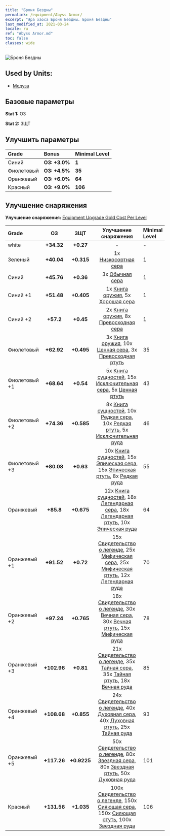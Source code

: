```yaml
---
title: "Броня Бездны"
permalink: /equipment/Abyss Armor/
excerpt: "Эра хаоса Броня Бездны. Броня Бездны"
last_modified_at: 2021-03-24
locale: ru
ref: "Abyss Armor.md"
toc: false
classes: wide
---
```


  ![Броня Бездны](/images/e/e_7044.png)

## Used by Units:

* [Медуза](/ru/units/Medusa/) 


## Базовые параметры
 **Stat 1:** ОЗ

 **Stat 2:** ЗЩТ

## Улучшить параметры

  |     Grade    |   Bonus | Minimal Level | 
  |:-------------|:--------|:--------------| 
  | Синий | **ОЗ: +3.0%** | **1** | 
  | Фиолетовый | **ОЗ: +4.5%** | **35** | 
  | Оранжевый | **ОЗ: +6.0%** | **64** | 
  | Красный | **ОЗ: +9.0%** | **106** | 


## Улучшение снаряжения
 **Улучшение снаряжения:** [Equipment Upgrade Gold Cost Per Level](/equipment/EquipmentUpgradeCostPerLevel/) 

  |          Grade      | ОЗ | ЗЩТ | Улучшение снаряжения | Minimal Level |
  |:--------------------|:---------:|:---------:|:----------------:|:--------------|
  | white | **+34.32** | **+0.27** | - | - |
  | Зеленый | **+40.04** | **+0.315** | 1x [Низкосортная сера](/ru/Items/mat_3/) | 1 |
  | Синий | **+45.76** | **+0.36** | 3x [Обычная сера](/ru/Items/mat_9/) | 1 |
  | Синий +1 | **+51.48** | **+0.405** | 1x [Книга оружия](/ru/Items/mat_18/), 5x [Хорошая сера](/ru/Items/mat_15/) | 1 |
  | Синий +2 | **+57.2** | **+0.45** | 2x [Книга оружия](/ru/Items/mat_25/), 8x [Превосходная сера](/ru/Items/mat_22/) | 1 |
  | Фиолетовый | **+62.92** | **+0.495** | 3x [Книга оружия](/ru/Items/mat_32/), 10x [Ценная сера](/ru/Items/mat_29/), 3x [Превосходная ртуть](/ru/Items/mat_21/) | 35 |
  | Фиолетовый +1 | **+68.64** | **+0.54** | 5x [Книга сущностей](/ru/Items/mat_39/), 15x [Исключительная сера](/ru/Items/mat_36/), 5x [Ценная ртуть](/ru/Items/mat_28/) | 43 |
  | Фиолетовый +2 | **+74.36** | **+0.585** | 8x [Книга сущностей](/ru/Items/mat_46/), 10x [Редкая сера](/ru/Items/mat_43/), 10x [Редкая ртуть](/ru/Items/mat_42/), 5x [Исключительная руда](/ru/Items/mat_33/) | 46 |
  | Фиолетовый +3 | **+80.08** | **+0.63** | 10x [Книга сущностей](/ru/Items/mat_53/), 15x [Эпическая сера](/ru/Items/mat_50/), 15x [Эпическая ртуть](/ru/Items/mat_49/), 8x [Редкая руда](/ru/Items/mat_40/) | 55 |
  | Оранжевый | **+85.8** | **+0.675** | 12x [Книга сущностей](/ru/Items/mat_60/), 18x [Легендарная сера](/ru/Items/mat_57/), 18x [Легендарная ртуть](/ru/Items/mat_56/), 10x [Эпическая руда](/ru/Items/mat_47/) | 64 |
  | Оранжевый +1 | **+91.52** | **+0.72** | 15x [Свидетельство о легенде](/ru/Items/mat_67/), 25x [Мифическая сера](/ru/Items/mat_64/), 25x [Мифическая ртуть](/ru/Items/mat_63/), 12x [Легендарная руда](/ru/Items/mat_54/) | 70 |
  | Оранжевый +2 | **+97.24** | **+0.765** | 18x [Свидетельство о легенде](/ru/Items/mat_74/), 30x [Вечная сера](/ru/Items/mat_71/), 30x [Вечная ртуть](/ru/Items/mat_70/), 15x [Мифическая руда](/ru/Items/mat_61/) | 78 |
  | Оранжевый +3 | **+102.96** | **+0.81** | 21x [Свидетельство о легенде](/ru/Items/mat_81/), 35x [Тайная сера](/ru/Items/mat_78/), 35x [Тайная ртуть](/ru/Items/mat_77/), 18x [Вечная руда](/ru/Items/mat_68/) | 85 |
  | Оранжевый +4 | **+108.68** | **+0.855** | 24x [Свидетельство о легенде](/ru/Items/mat_88/), 40x [Духовная сера](/ru/Items/mat_85/), 40x [Духовная ртуть](/ru/Items/mat_84/), 25x [Тайная руда](/ru/Items/mat_75/) | 93 |
  | Оранжевый +5 | **+117.26** | **+0.9225** | 50x [Свидетельство о легенде](/ru/Items/mat_95/), 80x [Звездная сера](/ru/Items/mat_92/), 80x [Звездная ртуть](/ru/Items/mat_91/), 50x [Духовная руда](/ru/Items/mat_82/) | 101 |
  | Красный | **+131.56** | **+1.035** | 100x [Свидетельство о легенде](/ru/Items/mat_102/), 150x [Сияющая сера](/ru/Items/mat_99/), 150x [Сияющая ртуть](/ru/Items/mat_98/), 100x [Звездная руда](/ru/Items/mat_89/) | 106 |


